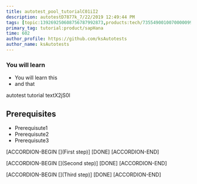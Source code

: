```yaml
---
title: autotest_pool_tutorialC01iI2
description: autotestD7877k_7/22/2019 12:49:44 PM
tags: [topic:139269250608756787992873,products:tech/73554900100700000996,tutorial:experience/advanced]
primary_tag: tutorial:product/sapHana
time: 602
author_profile: https://github.com/ksAutotests
author_name: ksAutotests
---
```

### You will learn
- You will learn this
- and that

autotest tutorial textX2jS0l

## Prerequisites
- Prerequisute1
- Prerequisute2
- Prerequisute3

[ACCORDION-BEGIN [](First step)]
[DONE]
[ACCORDION-END]

[ACCORDION-BEGIN [](Second step)]
[DONE]
[ACCORDION-END]

[ACCORDION-BEGIN [](Third step)]
[DONE]
[ACCORDION-END]

